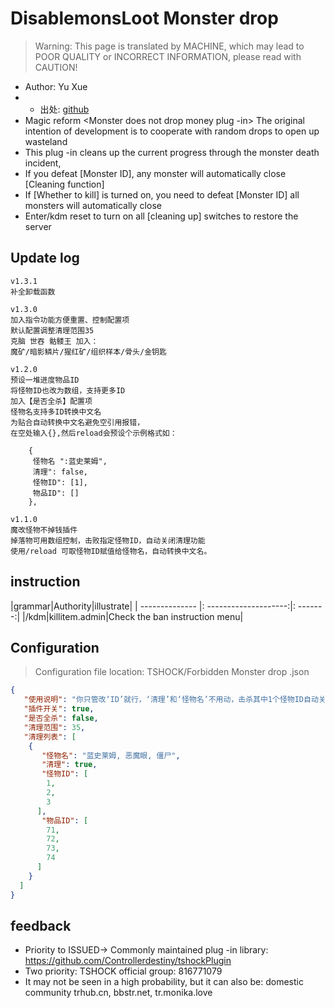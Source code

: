 # DisablemonsLoot Monster drop

> Warning: This page is translated by MACHINE, which may lead to POOR QUALITY or INCORRECT INFORMATION, please read with CAUTION!


- Author: Yu Xue
- - 出处: [github](https://gitee.com/Crafty/bean-points) 
- Magic reform <Monster does not drop money plug -in> The original intention of development is to cooperate with random drops to open up wasteland
- This plug -in cleans up the current progress through the monster death incident,
- If you defeat [Monster ID], any monster will automatically close [Cleaning function]
- If [Whether to kill] is turned on, you need to defeat [Monster ID] all monsters will automatically close
- Enter/kdm reset to turn on all [cleaning up] switches to restore the server

## Update log
```
v1.3.1
补全卸载函数

v1.3.0
加入指令功能方便重置、控制配置项
默认配置调整清理范围35
克脑 世吞 骷髅王 加入：
魔矿/暗影鳞片/猩红矿/组织样本/骨头/金钥匙

v1.2.0
预设一堆进度物品ID
将怪物ID也改为数组，支持更多ID
加入【是否全杀】配置项
怪物名支持多ID转换中文名
为贴合自动转换中文名避免空引用报错，
在空处输入{},然后reload会预设个示例格式如：

    {
     怪物名 ":蓝史莱姆",
     清理": false,
     怪物ID": [1],
     物品ID": []
    },

v1.1.0
魔改怪物不掉钱插件
掉落物可用数组控制，击败指定怪物ID，自动关闭清理功能
使用/reload 可取怪物ID赋值给怪物名，自动转换中文名。
```
## instruction

|grammar|Authority|illustrate|
| -------------- |: --------------------:|: -------:|
|/kdm|killitem.admin|Check the ban instruction menu|

## Configuration
> Configuration file location: TSHOCK/Forbidden Monster drop .json
```json
{
   "使用说明": "你只管改‘ID’就行，‘清理’和‘怪物名’不用动，击杀其中1个怪物ID自动关闭清理功能。指令：/kdm (权限killitem.admin)",
   "插件开关": true,
   "是否全杀": false,
   "清理范围": 35,
   "清理列表": [
    {
       "怪物名": "蓝史莱姆, 恶魔眼, 僵尸",
       "清理": true,
       "怪物ID": [
        1,
        2,
        3
      ],
       "物品ID": [
        71,
        72,
        73,
        74
      ]
    }
  ]
}
```
## feedback
- Priority to ISSUED-> Commonly maintained plug -in library: https://github.com/Controllerdestiny/tshockPlugin
- Two priority: TSHOCK official group: 816771079
- It may not be seen in a high probability, but it can also be: domestic community trhub.cn, bbstr.net, tr.monika.love